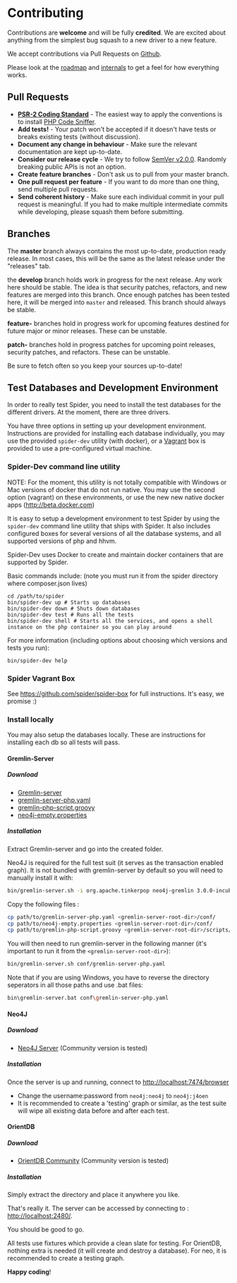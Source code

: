 # Contributing
Contributions are **welcome** and will be fully **credited**.
We are excited about anything from the simplest bug squash to a new driver to a new feature.

We accept contributions via Pull Requests on [Github](https://github.com/spider/spider).

Please look at the [roadmap](roadmap.md) and [internals](internals.md) to get a feel for how everything works.

## Pull Requests
- **[PSR-2 Coding Standard](https://github.com/php-fig/fig-standards/blob/master/accepted/PSR-2-coding-style-guide.md)** - The easiest way to apply the conventions is to install [PHP Code Sniffer](http://pear.php.net/package/PHP_CodeSniffer).
- **Add tests!** - Your patch won't be accepted if it doesn't have tests or breaks existing tests (without discussion).
- **Document any change in behaviour** - Make sure the relevant documentation are kept up-to-date.
- **Consider our release cycle** - We try to follow [SemVer v2.0.0](http://semver.org/). Randomly breaking public APIs is not an option.
- **Create feature branches** - Don't ask us to pull from your master branch.
- **One pull request per feature** - If you want to do more than one thing, send multiple pull requests.
- **Send coherent history** - Make sure each individual commit in your pull request is meaningful. If you had to make multiple intermediate commits while developing, please squash them before submitting.

## Branches
The **master** branch always contains the most up-to-date, production ready release. In most cases, this will be the same as the latest release under the "releases" tab.

the **develop** branch holds work in progress for the next release. Any work here should be stable. The idea is that security patches, refactors, and new features are merged into this branch. Once enough patches has been tested here, it will be merged into `master` and released. This branch should always be stable.

**feature-** branches hold in progress work for upcoming features destined for future major or minor releases. These can be unstable.

**patch-** branches hold in progress patches for upcoming point releases, security patches, and refactors. These can be unstable.

Be sure to fetch often so you keep your sources up-to-date!

## Test Databases and Development Environment
In order to really test Spider, you need to install the test databases for the different drivers.
At the moment, there are three drivers. 

You have three options in setting up your development environment. Instructions are provided for installing each database individually, you may use the provided `spider-dev` utility (with docker), or a [Vagrant](http://vagrantup.com/) box is provided to use a pre-configured virtual machine.

### Spider-Dev command line utility
NOTE: For the moment, this utility is not totally compatible with Windows or Mac versions of docker that do not run native.
You may use the second option (vagrant) on these environments, or use the new new native docker apps (http://beta.docker.com)

It is easy to setup a development environment to test Spider by using the `spider-dev` command line utility that ships with Spider. It also includes
configured boxes for several versions of all the database systems, and all supported versions of php and hhvm.

Spider-Dev uses Docker to create and maintain docker containers that are supported by Spider.

Basic commands include: (note you must run it from the spider directory where composer.json lives)
```
cd /path/to/spider
bin/spider-dev up # Starts up databases
bin/spider-dev down # Shuts down databases
bin/spider-dev test # Runs all the tests
bin/spider-dev shell # Starts all the services, and opens a shell instance on the php container so you can play around
```

For more information (including options about choosing which versions and tests you run):

```
bin/spider-dev help
```

### Spider Vagrant Box
See https://github.com/spider/spider-box for full instructions. It's easy, we promise :)

### Install locally
You may also setup the databases locally. These are instructions for installing each db so all tests will pass.

#### Gremlin-Server
##### Download
- [Gremlin-server](https://www.apache.org/dist/incubator/tinkerpop/3.0.0-incubating/apache-gremlin-server-3.0.0-incubating-bin.zip)
- [gremlin-server-php.yaml](https://raw.githubusercontent.com/PommeVerte/gremlin-php/master/src/tests/gremlin-server-php.yaml)
- [gremlin-php-script.groovy](https://raw.githubusercontent.com/PommeVerte/gremlin-php/master/src/tests/gremlin-php-script.groovy)
- [neo4j-empty.properties](https://raw.githubusercontent.com/PommeVerte/gremlin-php/master/src/tests/neo4j-empty.properties)

##### Installation
Extract Gremlin-server and go into the created folder.

Neo4J is required for the full test suit (it serves as the transaction enabled graph). It is not bundled with gremlin-server by default so you will need to manually install it with:

```bash
bin/gremlin-server.sh -i org.apache.tinkerpop neo4j-gremlin 3.0.0-incubating
```
Copy the following files :

```bash
cp path/to/gremlin-server-php.yaml <gremlin-server-root-dir>/conf/
cp path/to/neo4j-empty.properties <gremlin-server-root-dir>/conf/
cp path/to/gremlin-php-script.groovy <gremlin-server-root-dir>/scripts/
```

You will then need to run gremlin-server in the following manner (it's important to run it from the `<gremlin-server-root-dir>`):

```bash
bin/gremlin-server.sh conf/gremlin-server-php.yaml
```

Note that if you are using Windows, you have to reverse the directory seperators in all those paths
and use .bat files:
```bash
bin\gremlin-server.bat conf\gremlin-server-php.yaml
```

#### Neo4J
##### Download
- [Neo4J Server](http://neo4j.com/download/) (Community version is tested)

##### Installation
Once the server is up and running, connect to [http://localhost:7474/browser](http://localhost:7474/browser) 
- Change the username:password from `neo4j:neo4j` to `neo4j:j4oen`
- It is recommended to create a 'testing' graph or similar, as the test suite will wipe all existing data before and after each test.

#### OrientDB
##### Download
- [OrientDB Community](http://orientdb.com/download/) (Community version is tested)

##### Installation
Simply extract the directory and place it anywhere you like.

That's really it. The server can be accessed by connecting to : [http://localhost:2480/](http://localhost:2480/).

You should be good to go.

All tests use fixtures which provide a clean slate for testing. For OrientDB, nothing extra is needed
(it will create and destroy a database).
For neo, it is recommended to create a testing graph.

**Happy coding**!
